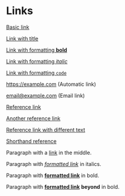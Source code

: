 # Links

[Basic link](https://example.com)

[Link with title](https://example.com "Example Website")

[Link with formatting **bold**](https://example.com)

[Link with formatting *italic*](https://example.com)

[Link with formatting `code`](https://example.com)

<https://example.com> (Automatic link)

<email@example.com> (Email link)

[Reference link][ref]

[Another reference link][ref]

[Reference link with different text][different-ref]

[Shorthand reference]

Paragraph with a [link](https://example.com) in the middle.

Paragraph with [*formatted link*](https://example.com) in italics.

Paragraph with [**formatted link**](https://example.com) in bold.

Paragraph with [**formatted link**](https://example.com) **beyond** in bold.

[ref]: https://example.com "Reference Example"

[different-ref]: https://example.com/different "Different Reference"

[shorthand reference]: https://example.com

